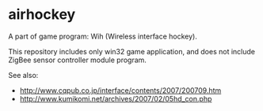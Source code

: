 # airhockey

A part of game program: Wih (Wireless interface hockey).  

This repository includes only win32 game application, and does not include ZigBee sensor controller module program.  

See also:  
- http://www.cqpub.co.jp/interface/contents/2007/200709.htm
- http://www.kumikomi.net/archives/2007/02/05hd_con.php
